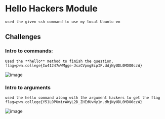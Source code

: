 # Hello Hackers Module 
```used the given ssh command to use my local Ubuntu vm```
 
## Challenges 

### Intro to commands: 
```
Used the **hello** method to finish the question. 
flag=pwn.college{Iw41247wWMgge-JsaCVpngEipIF.ddjNyUDL0MDO0czW}

```
![image](https://github.com/user-attachments/assets/22466588-5f44-4795-83fb-82d1e3d5ef8c)

### Intro to arguments 

```
used the hello command along with the argument hackers to get the flag 
flag=pwn.college{Y51LOPUmirWWyL2D_ZHEdUvNy1n.dhjNyUDL0MDO0czW}
```

![image](https://github.com/user-attachments/assets/f13cfbbf-e05b-481c-b18a-2c9e924f0976)
